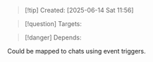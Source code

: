 
>[!tip] Created: [2025-06-14 Sat 11:56]

>[!question] Targets: 

>[!danger] Depends: 

Could be mapped to chats using event triggers.

